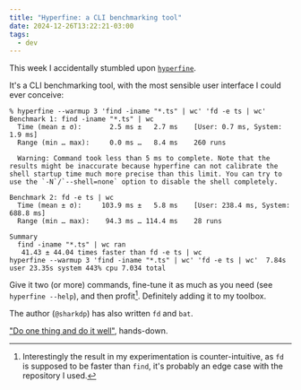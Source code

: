 ```yaml
---
title: "Hyperfine: a CLI benchmarking tool"
date: 2024-12-26T13:22:21-03:00
tags:
  - dev
---
```


This week I accidentally stumbled upon [`hyperfine`](https://github.com/sharkdp/hyperfine).

It's a CLI benchmarking tool, with the most sensible user interface I could ever
conceive:

```shell
% hyperfine --warmup 3 'find -iname "*.ts" | wc' 'fd -e ts | wc'
Benchmark 1: find -iname "*.ts" | wc
  Time (mean ± σ):       2.5 ms ±   2.7 ms    [User: 0.7 ms, System: 1.9 ms]
  Range (min … max):     0.0 ms …   8.4 ms    260 runs

  Warning: Command took less than 5 ms to complete. Note that the results might be inaccurate because hyperfine can not calibrate the shell startup time much more precise than this limit. You can try to use the `-N`/`--shell=none` option to disable the shell completely.

Benchmark 2: fd -e ts | wc
  Time (mean ± σ):     103.9 ms ±   5.8 ms    [User: 238.4 ms, System: 688.8 ms]
  Range (min … max):    94.3 ms … 114.4 ms    28 runs

Summary
  find -iname "*.ts" | wc ran
   41.43 ± 44.04 times faster than fd -e ts | wc
hyperfine --warmup 3 'find -iname "*.ts" | wc' 'fd -e ts | wc'  7.84s user 23.35s system 443% cpu 7.034 total
```

Give it two (or more) commands, fine-tune it as much as you need (see `hyperfine
--help`), and then profit[^1]. Definitely adding it to my toolbox.

The author (`@sharkdp`) has also written `fd` and `bat`.

[^1]: Interestingly the result in my experimentation is counter-intuitive, as
    `fd` is supposed to be faster than `find`, it's probably an edge case with
    the repository I used.

["Do one thing and do it well"](https://en.wikipedia.org/wiki/Unix_philosophy), hands-down.
